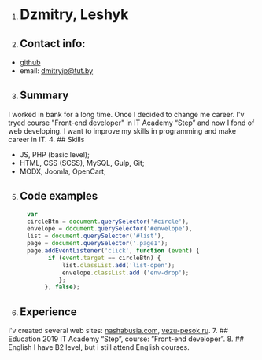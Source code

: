 
1. # Dzmitry, Leshyk
2. ## Contact info:
  * [github](https://github.com/DmitryIP)
  * email: dmitryip@tut.by
3. ## Summary 
I worked in bank for a long time. Once I decided to change me career. I'v tryed  course "Front-end developer" in IT Academy “Step” and now I fond of web developing. I want to improve my skills in programming and make career in IT.
4. ## Skills
  * JS, PHP (basic level);
  * HTML, CSS (SCSS), MySQL, Gulp, Git;
  * MODX, Joomla, OpenCart;
5. ## Code examples
    ```javascript    
      var
      circleBtn = document.querySelector('#circle'),
      envelope = document.querySelector('#envelope'),
      list = document.querySelector('#list'),
      page = document.querySelector('.page1');
      page.addEventListener('click', function (event) {
            if (event.target == circleBtn) {
                list.classList.add('list-open');
                envelope.classList.add ('env-drop');
               };
           }, false);
    ```   
6. ## Experience 
I'v created several web sites: [nashabusia.com](https://www.nashabusia.com/), [vezu-pesok.ru](https://vezu-pesok.ru/). 
7. ## Education
2019 IT Academy “Step”, course: ”Front-end developer”. 
8. ## English
I have B2 level, but i still attend English courses.
